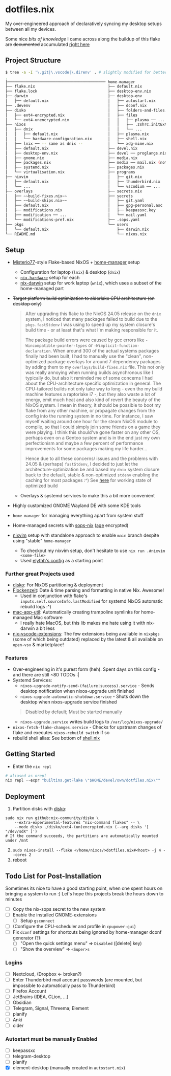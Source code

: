 # dotfiles.nix

My over-engineered approach of declaratively syncing my desktop setups between all my devices.

Some nice *bits of knowledge* I came across along the buildup of this flake are ~~documented~~ accumulated [right here](./docs)

## Project Structure

```bash
$ tree -a -I '\.git|\.vscode|\.direnv' . # slightly modified for better context/ overview
.
├─────────────────────────────────────────── home-manager
├── flake.nix                                ├── default.nix
├── flake.lock                               ├── desktop-env.nix
├── darwin                                   ├── desktop-env
│   ├── default.nix                          │   ├── autostart.nix
├── .devenv                                  │   ├── dconf.nix
├── disko                                    │   ├── folders-and-files.nix
│   ├── ext4-encrypted.nix                   │   ├── files
│   └── ext4-unencrypted.nix                 │   │   ├── plasma ── ...
├── nixos                                    │   │   ├── .zshrc.initExtra.zsh
│   ├── dnix                                 │   │   └── ...
│   │   ├── default.nix                      │   ├── plasma.nix
│   │   └── hardware-configuration.nix       │   ├── shell.nix
│   ├── lnix ── -- same as dnix --           │   └── xdg-mime.nix
│   ├── default.nix                          ├── devel.nix
│   ├── desktop-env.nix                      ├── devel ── proglangs.nix
│   ├── gnome.nix                            ├── media.nix
│   ├── packages.nix                         ├── media ── mail.nix (not working ._.)
│   ├── systemd.nix                          ├── packages.nix
│   └── virtualisation.nix                   ├── programs
├── nixvim                                   │   ├── git.nix
│   ├── default.nix                          │   ├── thunderbird.nix
│   └── ...                                  │   └── vscodium ── ...
├── overlays                                 ├── secrets.nix
│   ├── ~~build-fixes.nix~~                  ├── secrets
│   ├── ~~build-skips.nix~~                  │   ├── git.yaml
│   ├── default.nix                          │   ├── gpg-personal.asc
│   ├── modifications.nix                    │   ├── keepassxc.key
│   ├── modification ── ...                  │   └── mail.yaml
│   └── modifications-pref.nix               ├── .sops.yaml
├── pkgs                                     └── users
│   └── default.nix                              ├── darwin.nix
└── README.md                                    └── nixos.nix
```

## Setup

- [Misterio77](https://github.com/Misterio77/nix-starter-configs)-style Flake-based NixOS + [home-manager](https://github.com/nix-community/home-manager) setup
  - Configuration for laptop (`lnix`) & desktop (`dnix`)
  - [`nix-hardware`](https://github.com/NixOS/nixos-hardware) setup for each
  - [nix-darwin](https://github.com/lnl7/nix-darwin) setup for work laptop (`wnix`), which uses a subset of the home-managed part
- ~~Target platform build optimization to alderlake CPU architecture (on desktop only)~~

  > After upgrading this flake to the NixOS 24.05 release on the `dnix` system, I noticed that many packages failed to build due to the `pkgs.fastStdenv` I was using to speed up my system closure's build time - or at least that's what I'm making responsible for it.
  >
  > The package build errors were caused by gcc errors like `-Wincompatible-pointer-types` or `-Wimplicit-function-declaration`.
  > When around 300 of the actual systems packages finally had been built, I had to manually use the "clean", non-optimized package overlays for around 7 dependency packages by adding them to my `overlays/build-fixes.nix` file.
  > This not only was really annoying when running builds asynchronous like I typically do, but also it reminded me of some concerns I had about the CPU-architecture specific optimization in general.
  > The CPU-tailored builds not only take way to long - even tho my build machine features a raptorlake i7 -, but they also waste a lot of energy, emit much heat and also kind of revert the beauty of the NixOS system.
  > I mean in theory, it should be possible to boot my flake from any other machine, or propagate changes from the config into the running system in no time.
  > For instance, I saw myself waiting around one hour for the steam NixOS module to compile, so that I could simply join some friends on a game they were playing.
  > I think this should've gone faster on any other OS, perhaps even on a Gentoo system and is in the end just my own perfectionism and maybe a few percent of performance improvements for some packages making my life harder...
  >
  > Hence due to all these concerns/ issues and the problems with 24.05 & (perhaps) `fastStdenv`, I decided to just let the architecture-optimization be and based my `dnix` system closure back to the default, stable & non-optimized `stdenv` enabling the caching for most packages :^)
  > See [here](https://github.com/becknik/dotfiles.nix/releases/tag/cpu-optimization) for working state of optimized build

  - Overlays & systemd services to make this a bit more convenient
- Highly customized GNOME Wayland DE with some KDE tools
- `home-manager` for managing everything apart from system stuff
- Home-managed secrets with [sops-nix](https://github.com/Mic92/sops-nix) ([age](https://github.com/FiloSottile/age) encrypted)
- [nixvim](https://github.com/nix-community/nixvim) setup with standalone approach to enable `main` branch despite using "stable" `home-manager`
  - To checkout my nixvim setup, don't hesitate to use `nix run .#nixvim <some-file>`
  - Used [elythh's config](https://github.com/elythh/nixvim) as a starting point

### Further great Projects used

- [disko](https://github.com/nix-community/disko): For NixOS partitioning & deployment
- [Flockenzeit](https://github.com/balsoft/Flockenzeit): Date & time parsing and formatting in native Nix. Awesome!
  - Used in conjunction with flake's `inputs.self.sourceInfo.lastModified` for systemd NixOS automatic rebuild logs :^)
- [mac-app-util](https://github.com/hraban/mac-app-util): Automatically creating trampoline symlinks for home-managed Mac software
  - I really hate MacOS, but this lib makes me hate using it with nix-darwin a bit less
- [nix-vscode-extensions](https://github.com/nix-community/nix-vscode-extensions): The few extensions being available in `nixpkgs` (some of which being outdated) replaced by the latest & all available on `open-vsx` & marketplace!

### Features

- Over-engineering in it's purest form (heh). Spent days on this config - and there are still ~80 TODOs :|
- Systemd Services:
  - `nixos-upgrade-notify-send-(failure|success).service` - Sends desktop notification when nixos-upgrade unit finished
  - `nixos-upgrade-automatic-shutdown.service` - Shuts down the desktop when nixos-upgrade service finished
  > Disabled by default; Must be started manually
  - `nixos-upgrade.service` writes build logs to `/var/log/nixos-upgrade/`
- `nixos-fetch-flake-changes.service` - Checks for upstream changes of flake and executes `nixos-rebuild switch` if so
- rebuild shell alias: See bottom of [shell.nix](./home-manager/desktop-env/shell.nix)

## Getting Started

- Enter the `nix repl`

```nix
# aliased as nrepl
nix repl --expr "builtins.getFlake \"$HOME/devel/own/dotfiles.nix\""
```

## Deployment

1. Partition disks with [disko](https://github.com/nix-community/disko):

```shell
sudo nix run github:nix-community/disko \
    --extra-experimental-features "nix-command flakes" -- \
    --mode disko ./disko/ext4-(un)encrypted.nix (--arg disks '[ "/dev/sdX" ]')
# If the command succeeds, the partitions are automatically mounted under /mnt
```

2. `sudo nixos-install --flake </home/nixos/>dotfiles.nix#<host> -j 4 --cores 2`
3. reboot

## Todo List for Post-Installation

Sometimes its nice to have a good starting point, when one spent hours on bringing a system to run :)
Let's hope this projects break the hours down to minutes

- [ ] Copy the nix-sops secret to the new system
- [ ] Enable the installed GNOME-extensions
  - [ ] Setup `gsconnect`
- [ ] (Configure the CPU-scheduler and profile in `cpupower-gui`)
- [ ] Fix `dconf` settings for shortcuts being ignored by home-manager dconf generator (?):
  - [ ] "Open the quick settings menu" => `Disabled` (\[delete\] key)
  - [ ] "Show the overview" => `<Super>s`

### Logins

- [ ] Nextcloud, (Dropbox <- broken?)
- [ ] Enter Thunderbird mail account passwords (are mounted, but impossible to automatically pass to Thunderbird)
- [ ] Firefox Account
- [ ] JetBrains (IDEA, CLion, ...)
- [ ] Obsidian
- [ ] Telegram, Signal, Threema; Element
- [ ] planify
- [ ] Anki
- [ ] cider

### Autostart must be manually Enabled

- [ ] keepassxc
- [ ] telegram-desktop
- [ ] planify
- [x] element-desktop (manually created in `autostart.nix`)
